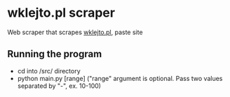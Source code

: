 # wklejto.pl scraper
Web scraper that scrapes [wklejto.pl](https://wklejto.pl/), paste site

## Running the program
- cd into /src/ directory
- python main.py [range] ("range" argument is optional. Pass two values separated by "-", ex. 10-100)